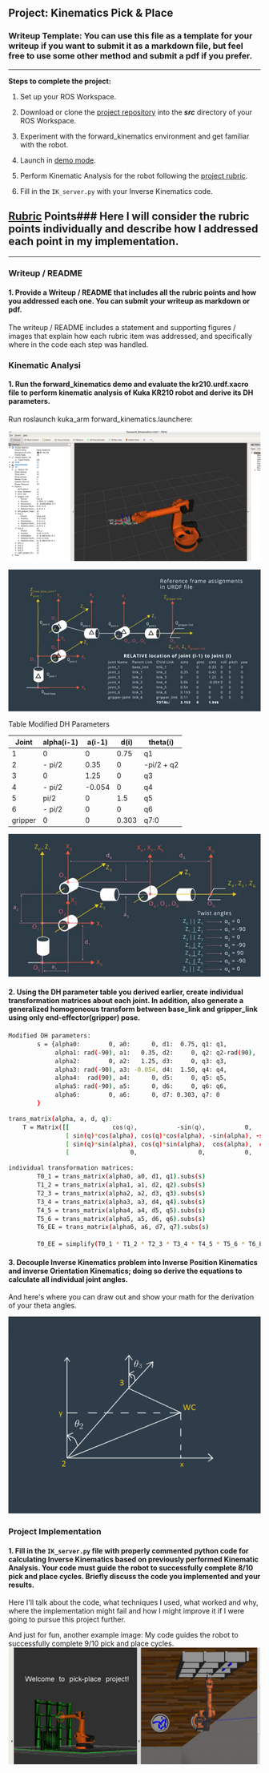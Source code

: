 ## Project: Kinematics Pick & Place
### Writeup Template: You can use this file as a template for your writeup if you want to submit it as a markdown file, but feel free to use some other method and submit a pdf if you prefer.

---


**Steps to complete the project:**  


1. Set up your ROS Workspace.
2. Download or clone the [project repository](https://github.com/udacity/RoboND-Kinematics-Project) into the ***src*** directory of your ROS Workspace.  
3. Experiment with the forward_kinematics environment and get familiar with the robot.
4. Launch in [demo mode](https://classroom.udacity.com/nanodegrees/nd209/parts/7b2fd2d7-e181-401e-977a-6158c77bf816/modules/8855de3f-2897-46c3-a805-628b5ecf045b/lessons/91d017b1-4493-4522-ad52-04a74a01094c/concepts/ae64bb91-e8c4-44c9-adbe-798e8f688193).

5. Perform Kinematic Analysis for the robot following the [project rubric](https://review.udacity.com/#!/rubrics/972/view).
6. Fill in the `IK_server.py` with your Inverse Kinematics code. 


[//]: # (Image References)

[image1]: ./misc_images/misc4.PNG
 [image2]: ./misc_images/misc3.png

[image3]: ./misc_images/misc5.PNG
[image4]: ./misc_images/misc7.PNG
[image5]: ./misc_images/misc6.PNG
## [Rubric](https://review.udacity.com/#!/rubrics/972/view) Points### Here I will consider the rubric points individually and describe how I addressed each point in my implementation.  


---
### Writeup / README

#### 1. Provide a Writeup / README that includes all the rubric points and how you addressed each one.  You can submit your writeup as markdown or pdf.  
The writeup / README includes a statement and supporting figures / images that explain how each rubric item was addressed, and specifically where in the code each step was handled.

### Kinematic Analysi
#### 1. Run the forward_kinematics demo and evaluate the kr210.urdf.xacro file to perform kinematic analysis of Kuka KR210 robot and derive its DH parameters.

Run roslaunch kuka_arm forward_kinematics.launchere:

![alt text][image1]

![alt text][image4]

Table Modified DH Parameters

Joint | alpha(i-1) | a(i-1) | d(i) | theta(i)
--- | --- | --- | --- | ---
1 | 0 | 0 | 0.75 | q1
2 | - pi/2 | 0.35 | 0 | -pi/2 + q2
3 | 0 | 1.25 | 0 | q3
4 | - pi/2 | -0.054 | 0 | q4
5 | pi/2 | 0 | 1.5 | q5
6 | - pi/2 | 0 | 0 | q6
gripper | 0 | 0 | 0.303 | q7:0

![alt text][image5]

#### 2. Using the DH parameter table you derived earlier, create individual transformation matrices about each joint. In addition, also generate a generalized homogeneous transform between base_link and gripper_link using only end-effector(gripper) pose.

```sh
Modified DH parameters:
        s = {alpha0:        0, a0:      0, d1:  0.75, q1: q1,
             alpha1: rad(-90), a1:   0.35, d2:     0, q2: q2-rad(90),
             alpha2:        0, a2:   1.25, d3:     0, q3: q3,
             alpha3: rad(-90), a3: -0.054, d4:  1.50, q4: q4,
             alpha4:  rad(90), a4:      0, d5:     0, q5: q5,
             alpha5: rad(-90), a5:      0, d6:     0, q6: q6,
             alpha6:        0, a6:      0, d7: 0.303, q7: 0
        }
```

```sh
trans_matrix(alpha, a, d, q):
    T = Matrix([[            cos(q),           -sin(q),           0,             a],
                [ sin(q)*cos(alpha), cos(q)*cos(alpha), -sin(alpha), -sin(alpha)*d],
                [ sin(q)*sin(alpha), cos(q)*sin(alpha),  cos(alpha),  cos(alpha)*d],
                [                 0,                 0,           0,             1]])
```

```sh
individual transformation matrices:
        T0_1 = trans_matrix(alpha0, a0, d1, q1).subs(s)
        T1_2 = trans_matrix(alpha1, a1, d2, q2).subs(s)
        T2_3 = trans_matrix(alpha2, a2, d3, q3).subs(s)
        T3_4 = trans_matrix(alpha3, a3, d4, q4).subs(s)
        T4_5 = trans_matrix(alpha4, a4, d5, q5).subs(s)
        T5_6 = trans_matrix(alpha5, a5, d6, q6).subs(s)
        T6_EE = trans_matrix(alpha6, a6, d7, q7).subs(s)

        T0_EE = simplify(T0_1 * T1_2 * T2_3 * T3_4 * T4_5 * T5_6 * T6_EE)
```

#### 3. Decouple Inverse Kinematics problem into Inverse Position Kinematics and inverse Orientation Kinematics; doing so derive the equations to calculate all individual joint angles.

And here's where you can draw out and show your math for the derivation of your theta angles. 

![alt text][image2]

### Project Implementation

#### 1. Fill in the `IK_server.py` file with properly commented python code for calculating Inverse Kinematics based on previously performed Kinematic Analysis. Your code must guide the robot to successfully complete 8/10 pick and place cycles. Briefly discuss the code you implemented and your results. 


Here I'll talk about the code, what techniques I used, what worked and why, where the implementation might fail and how I might improve it if I were going to pursue this project further.  


And just for fun, another example image: My code guides the robot to successfully complete 9/10 pick and place cycles.
![alt text][image3]


